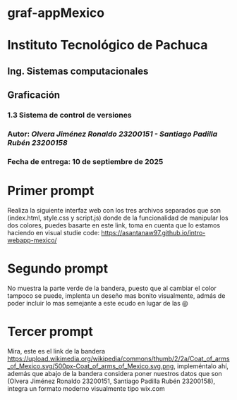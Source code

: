 # graf-appMexico
# Instituto Tecnológico de Pachuca
## Ing. Sistemas computacionales
## Graficación
### 1.3 Sistema de control de versiones
### Autor: *Olvera Jiménez Ronaldo 23200151 - Santiago Padilla Rubén 23200158*
### Fecha de entrega: 10 de septiembre de 2025

# Primer prompt

Realiza la siguiente interfaz web con los tres archivos separados que son (index.html, style.css y script.js) donde de la funcionalidad de manipular los dos colores, puedes basarte en este link, toma en cuenta que lo estamos haciendo en visual studie code: https://asantanaw97.github.io/intro-webapp-mexico/


# Segundo prompt

No muestra la parte verde de la bandera, puesto que al cambiar el color tampoco se puede, implenta un deseño mas bonito visualmente, admás de poder incluir lo mas semejante a este ecudo en lugar de las @

# Tercer prompt

Mira, este es el link de la bandera https://upload.wikimedia.org/wikipedia/commons/thumb/2/2a/Coat_of_arms_of_Mexico.svg/500px-Coat_of_arms_of_Mexico.svg.png, impleméntalo ahí, además que abajo de la bandera considera poner nuestros datos que son (Olvera Jiménez Ronaldo 23200151, Santiago Padilla Rubén 23200158), integra un formato moderno visualmente tipo wix.com
